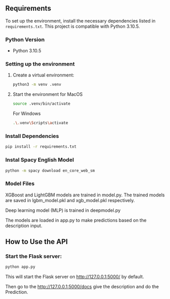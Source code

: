 
## Requirements

To set up the environment, install the necessary dependencies listed in `requirements.txt`. This project is compatible with Python 3.10.5.


### Python Version

- Python 3.10.5

### Setting up the environment

1. Create a virtual environment:

   ```bash
   python3 -m venv .venv
   ```
2. Start the environment for MacOS
    ```bash
    source .venv/bin/activate
    ```
    For Windows 
    ```bash
    .\.venv\Scripts\activate
    ```

### Install Dependencies 

```bash
pip install -r requirements.txt
 ```

### Instal Spacy English Model 
```bash
python -m spacy download en_core_web_sm
 ```
### Model Files
XGBoost and LightGBM models are trained in model.py. The trained models are saved in lgbm_model.pkl and xgb_model.pkl respectively.

Deep learning model (MLP) is trained in deepmodel.py 

The models are loaded in app.py to make predictions based on the description input.



## How to Use the API
### Start the Flask server:
```bash
python app.py
 ```
 This will start the Flask server on http://127.0.0.1:5000/ by default.

 Then go to the http://127.0.0.1:5000/docs give the description and do the Prediction.
